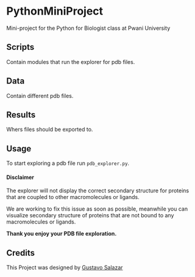 # PythonMiniProject
Mini-project for the Python for Biologist class at Pwani University

## Scripts 
Contain modules that run the explorer for pdb files.

## Data
Contain different pdb files.

## Results
Whers files should be exported to.

## Usage
To start exploring a pdb file run `pdb_explorer.py`.

#### Disclaimer
The explorer will not display the correct secondary structure for proteins that are coupled to other macromolecules or ligands.

We are working to fix this issue as soon as possible, meanwhile you can visualize secondary structure of proteins that are not bound to any macromolecules or ligands.

**Thank you enjoy your PDB file exploration.**


## Credits
This Project was designed by [Gustavo Salazar]()
